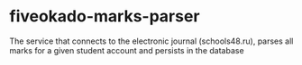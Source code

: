 # fiveokado-marks-parser

The service that connects to the electronic journal (schools48.ru), parses all marks for a given student account and persists in the database

